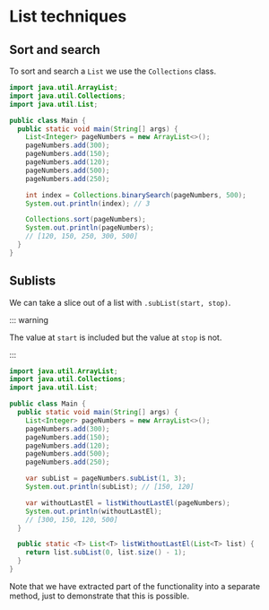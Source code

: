# List techniques

## Sort and search

To sort and search a `List` we use the `Collections` class.

```java
import java.util.ArrayList;
import java.util.Collections;
import java.util.List;

public class Main {
  public static void main(String[] args) {
    List<Integer> pageNumbers = new ArrayList<>();
    pageNumbers.add(300);
    pageNumbers.add(150);
    pageNumbers.add(120);
    pageNumbers.add(500);
    pageNumbers.add(250);

    int index = Collections.binarySearch(pageNumbers, 500);
    System.out.println(index); // 3

    Collections.sort(pageNumbers);
    System.out.println(pageNumbers);
    // [120, 150, 250, 300, 500]
  }
}
```

## Sublists

We can take a slice out of a list with `.subList(start, stop)`.

::: warning

The value at `start` is included but the value at `stop` is not.

:::

```java
import java.util.ArrayList;
import java.util.Collections;
import java.util.List;

public class Main {
  public static void main(String[] args) {
    List<Integer> pageNumbers = new ArrayList<>();
    pageNumbers.add(300);
    pageNumbers.add(150);
    pageNumbers.add(120);
    pageNumbers.add(500);
    pageNumbers.add(250);

    var subList = pageNumbers.subList(1, 3);
    System.out.println(subList); // [150, 120]

    var withoutLastEl = listWithoutLastEl(pageNumbers);
    System.out.println(withoutLastEl);
    // [300, 150, 120, 500]
  }

  public static <T> List<T> listWithoutLastEl(List<T> list) {
    return list.subList(0, list.size() - 1);
  }
}
```

Note that we have extracted part of the functionality into a separate method,
just to demonstrate that this is possible.
